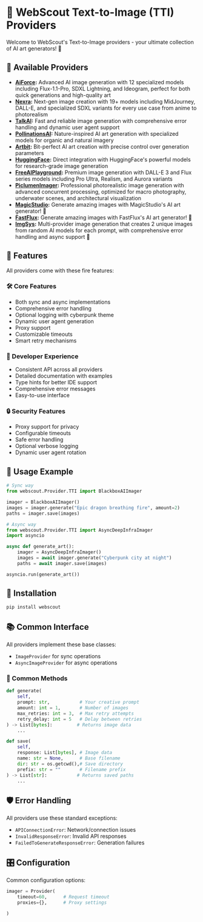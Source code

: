 # 🎨 WebScout Text-to-Image (TTI) Providers

Welcome to WebScout's Text-to-Image providers - your ultimate collection of AI art generators! 🚀

## 🌟 Available Providers

* **[AiForce](AiForce/README.md):** Advanced AI image generation with 12 specialized models including Flux-1.1-Pro, SDXL Lightning, and Ideogram, perfect for both quick generations and high-quality art
* **[Nexra](Nexra/README.md):** Next-gen image creation with 19+ models including MidJourney, DALL-E, and specialized SDXL variants for every use case from anime to photorealism
* **[TalkAI](talkai/README.md):** Fast and reliable image generation with comprehensive error handling and dynamic user agent support
* **[PollinationsAI](PollinationsAI/README.md):** Nature-inspired AI art generation with specialized models for organic and natural imagery
* **[Artbit](artbit/README.md):** Bit-perfect AI art creation with precise control over generation parameters
* **[HuggingFace](huggingface/README.md):** Direct integration with HuggingFace's powerful models for research-grade image generation
* **[FreeAIPlayground](FreeAIPlayground/README.md):** Premium image generation with DALL-E 3 and Flux series models including Pro Ultra, Realism, and Aurora variants
* **[PiclumenImager](piclumen/README.md):** Professional photorealistic image generation with advanced concurrent processing, optimized for macro photography, underwater scenes, and architectural visualization
* **[MagicStudio](MagicStudio/README.md):** Generate amazing images with MagicStudio's AI art generator! 🚀
* **[FastFlux](fastflux/README.md):** Generate amazing images with FastFlux's AI art generator! 🚀
* **[ImgSys](ImgSys/README.md):** Multi-provider image generation that creates 2 unique images from random AI models for each prompt, with comprehensive error handling and async support 🎨

## 🚀 Features

All providers come with these fire features:

### 🛠️ Core Features
- Both sync and async implementations
- Comprehensive error handling
- Optional logging with cyberpunk theme
- Dynamic user agent generation
- Proxy support
- Customizable timeouts
- Smart retry mechanisms

### 💫 Developer Experience
- Consistent API across all providers
- Detailed documentation with examples
- Type hints for better IDE support
- Comprehensive error messages
- Easy-to-use interface

### 🔒 Security Features
- Proxy support for privacy
- Configurable timeouts
- Safe error handling
- Optional verbose logging
- Dynamic user agent rotation

## 🎯 Usage Example

```python
# Sync way
from webscout.Provider.TTI import BlackboxAIImager

imager = BlackboxAIImager()
images = imager.generate("Epic dragon breathing fire", amount=2)
paths = imager.save(images)

# Async way
from webscout.Provider.TTI import AsyncDeepInfraImager
import asyncio

async def generate_art():
    imager = AsyncDeepInfraImager()
    images = await imager.generate("Cyberpunk city at night")
    paths = await imager.save(images)

asyncio.run(generate_art())
```

## 🔧 Installation

```bash
pip install webscout
```

## 📚 Common Interface

All providers implement these base classes:
- `ImageProvider` for sync operations
- `AsyncImageProvider` for async operations

### 🎨 Common Methods

```python
def generate(
    self,
    prompt: str,           # Your creative prompt
    amount: int = 1,       # Number of images
    max_retries: int = 3,  # Max retry attempts
    retry_delay: int = 5   # Delay between retries
) -> List[bytes]:         # Returns image data
    ...

def save(
    self,
    response: List[bytes], # Image data
    name: str = None,      # Base filename
    dir: str = os.getcwd(),# Save directory
    prefix: str = ""       # Filename prefix
) -> List[str]:           # Returns saved paths
    ...
```

## 🛡️ Error Handling

All providers use these standard exceptions:
- `APIConnectionError`: Network/connection issues
- `InvalidResponseError`: Invalid API responses
- `FailedToGenerateResponseError`: Generation failures

## 🎛️ Configuration

Common configuration options:
```python
imager = Provider(
    timeout=60,      # Request timeout
    proxies={},      # Proxy settings

)
```

